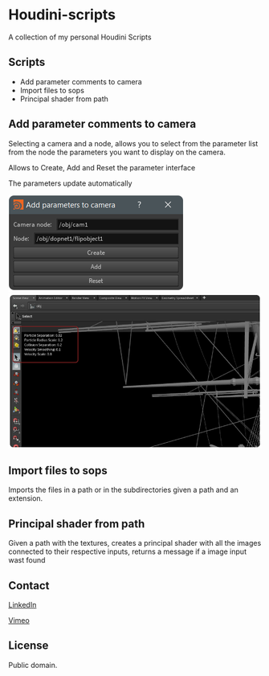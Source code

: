 # Houdini-scripts
A collection of my personal Houdini Scripts

## Scripts

* Add parameter comments to camera
* Import files to sops
* Principal shader from path



## Add parameter comments to camera

Selecting a camera and a node, allows you to select from the parameter list from the node the parameters you want to display on the camera.

Allows to Create, Add and Reset the parameter interface

The parameters update automatically

![alt tag](https://raw.githubusercontent.com/JoseZalez/Houdini-scripts/master/images_examples/parms_camera_ui.png)
![alt tag](https://raw.githubusercontent.com/JoseZalez/Houdini-scripts/master/images_examples/parms_camera.png)

## Import files to sops

Imports the files in a path or in the subdirectories given a path and an extension.

## Principal shader from path

Given a path with the textures, creates a principal shader with all the images connected to their respective inputs, returns a message if a image input wast found

## Contact
 [LinkedIn] 
 
 [Vimeo]
 
 [LinkedIn]: https://www.linkedin.com/in/jose-gonzalezvfx/
 [Vimeo]: https://vimeo.com/josezalez

## License

Public domain.
